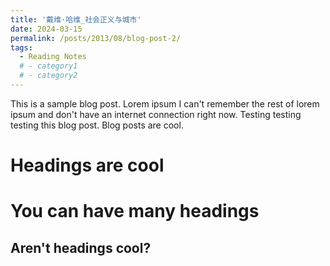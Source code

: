 ```yaml
---
title: '戴维·哈维_社会正义与城市'
date: 2024-03-15
permalink: /posts/2013/08/blog-post-2/
tags:
  - Reading Notes
  # - category1
  # - category2
---
```


This is a sample blog post. Lorem ipsum I can't remember the rest of lorem ipsum and don't have an internet connection right now. Testing testing testing this blog post. Blog posts are cool.

Headings are cool
======

You can have many headings
======

Aren't headings cool?
------